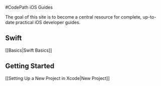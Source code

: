 #CodePath iOS Guides

The goal of this site is to become a central resource for complete, up-to-date practical iOS developer guides.

## Swift

[[Basics|Swift Basics]]

## Getting Started

[[Setting Up a New Project in Xcode|New Project]]